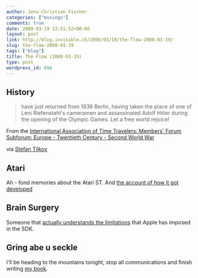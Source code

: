 ```yaml
---
author: Jens-Christian Fischer
categories: ["musings"]
comments: true
date: 2008-03-19 13:51:52+00:00
layout: post
link: http://blog.invisible.ch/2008/03/19/the-flow-2008-03-19/
slug: the-flow-2008-03-19
tags: ["blog"]
title: The Flow (2008-03-19)
type: post
wordpress_id: 656
---
```


History
-------

> have just returned from 1936 Berlin, having taken the place of one of Leni Riefenstahl's cameramen and assassinated Adolf Hitler during the opening of the Olympic Games. Let a free world rejoice!

From the [International Association of Time Travelers: Members' Forum Subforum: Europe - Twentieth Century - Second World War][1]

via [Stefan Tilkov][5]

Atari
-----

Ah - fond memories about the Atari ST. And [the account of how it got developed][2]

Brain Surgery
-------------

Someone that [actually understands the limitations][3] that Apple has imposed in the SDK.

Gring abe u seckle
------------------

I'll be heading to the mountains tonight, stop all communications and finish writing [my book][4].

[1]: http://www.abyssandapex.com/200710-wikihistory.html
[2]: http://www.dadhacker.com/blog/?p=995
[3]: http://furbo.org/2008/03/16/brain-surgeons/
[4]: http://www.amazon.de/gp/product/3826616839?ie=UTF8&tag=invisiblech-21&linkCode=as2&camp=1638&creative=6742&creativeASIN=3826616839
[5]: http://www.innoq.com/blog/st/2008/03/international_association_of_t.html
